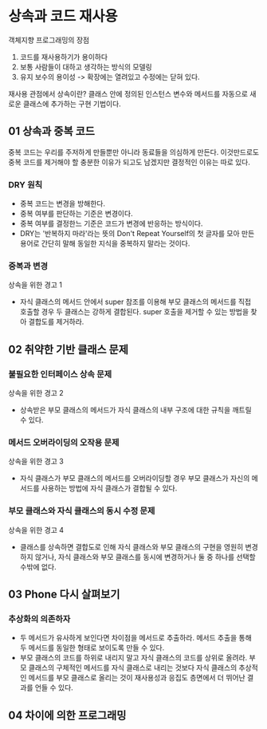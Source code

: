 # 상속과 코드 재사용

객체지향 프로그래밍의 장점

1. 코드를 재사용하기가 용이하다
2. 보통 사람들이 대하고 생각하는 방식의 모델링
3. 유지 보수의 용이성 -> 확장에는 열려있고 수정에는 닫혀 있다.

재사용 관점에서 상속이란? 클래스 안에 정의된 인스턴스 변수와 메서드를 자동으로 새로운 클래스에 추가하는 구현 기법이다.

## 01 상속과 중복 코드

중복 코드는 우리를 주저하게 만들뿐만 아니라 동료들을 의심하게 만든다. 이것만드로도 중복 코드를 제거해야 할 충분한 이유가 되고도 남겠지만 결정적인 이유는 따로 있다.

### DRY 원칙

- 중복 코드는 변경을 방해한다.
- 중복 여부를 판단하는 기준은 변경이다.
- 중복 여부를 결정한느 기준은 코드가 변경에 반응하는 방식이다.
- DRY는 '반복하지 마라'라는 뜻의 Don't Repeat Yourself의 첫 글자를 모아 만든 용어로 간단히 말해 동일한 지식을 중복하지 말라는 것이다.

### 중복과 변경

상속을 위한 경고 1
- 자식 클래스의 메서드 안에서 super 참조를 이용해 부모 클래스의 메서드를 직접 호출할 경우 두 클래스는 강하게 결합된다. super 호출을 제거할 수 있는 방법을 찾아 결합도를 제거하라.

## 02 취약한 기반 클래스 문제

### 불필요한 인터페이스 상속 문제

상속을 위한 경고 2
- 상속받은 부모 클래스의 메서드가 자식 클래스의 내부 구조에 대한 규칙을 깨트릴 수 있다.

### 메서드 오버라이딩의 오작용 문제

상속을 위한 경고 3
- 자식 클래스가 부모 클래스의 메서드를 오버라이딩할 경우 부모 클래스가 자신의 메서드를 사용하는 방법에 자식 클래스가 결합될 수 있다.

### 부모 클래스와 자식 클래스의 동시 수정 문제

상속을 위한 경고 4
- 클래스를 상속하면 결합도로 인해 자식 클래스와 부모 클래스의 구현을 영원히 변경하지 않거나, 자식 클래스와 부모 클래스를 동시에 변경하거나 둘 중 하나를 선택할 수밖에 없다.

## 03 Phone 다시 살펴보기

### 추상화의 의존하자

- 두 메서드가 유사하게 보인다면 차이점을 메서드로 추출하라. 메서드 추출을 통해 두 메서드를 동일한 형태로 보이도록 만들 수 있다.
- 부모 클래스의 코드를 하위로 내리지 말고 자식 클래스의 코드를 상위로 올려라. 부모 클래스의 구체적인 메서드를 자식 클래스로 내리는 것보다 자식 클래스의 추상적인 메서드를 부모 클래스로 올리는 것이 재사용성과 응집도 층면에서 더 뛰어난 결과를 언들 수 있다.

## 04 차이에 의한 프로그래밍



